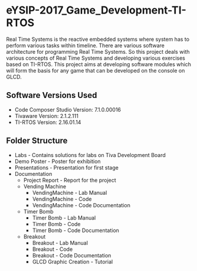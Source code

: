 # eYSIP-2017_Game_Development-TI-RTOS
Real Time Systems is the reactive embedded systems where system has to perform various tasks within timeline. There are various software architecture for programming Real Time Systems. So this project deals with various concepts of Real Time Systems and developing various exercises based on TI-RTOS.  This project aims at developing software modules which will form the basis for any game that can be developed on the console on GLCD.

## Software Versions Used
* Code Composer Studio Version: 7.1.0.00016
* Tivaware Version: 2.1.2.111
* TI-RTOS Version: 2.16.01.14 

## Folder Structure
* Labs - Contains solutions for labs on Tiva Development Board
* Demo Poster - Poster for exhibition
* Presentations - Presentation for first stage 
* Documentation 
	* Project Report - Report for the project
	* Vending Machine
		* VendingMachine - Lab Manual
		* VendingMachine - Code
		* VendingMachine - Code Documentation
	* Timer Bomb
		* Timer Bomb - Lab Manual
		* Timer Bomb - Code
		* Timer Bomb - Code Documentation
	* Breakout
		* Breakout - Lab Manual
		* Breakout - Code
		* Breakout - Code Documentation
		* GLCD Graphic Creation - Tutorial
